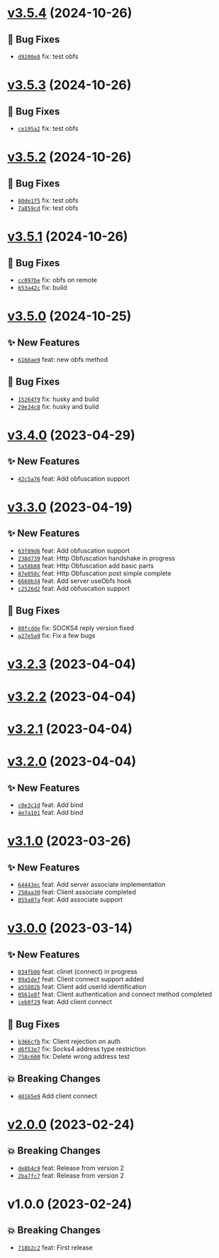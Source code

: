 # [v3.5.4](https://github.com/MoIzadloo/tsocks/compare/v3.5.3...v3.5.4) (2024-10-26)

## 🐛 Bug Fixes
- [`d9280e8`](https://github.com/MoIzadloo/tsocks/commit/d9280e8)  fix: test obfs

# [v3.5.3](https://github.com/MoIzadloo/tsocks/compare/v3.5.2...v3.5.3) (2024-10-26)

## 🐛 Bug Fixes
- [`ce195a2`](https://github.com/MoIzadloo/tsocks/commit/ce195a2)  fix: test obfs

# [v3.5.2](https://github.com/MoIzadloo/tsocks/compare/v3.5.1...v3.5.2) (2024-10-26)

## 🐛 Bug Fixes
- [`80de1f5`](https://github.com/MoIzadloo/tsocks/commit/80de1f5)  fix: test obfs 
- [`7a859cd`](https://github.com/MoIzadloo/tsocks/commit/7a859cd)  fix: test obfs

# [v3.5.1](https://github.com/MoIzadloo/tsocks/compare/v3.5.0...v3.5.1) (2024-10-26)

## 🐛 Bug Fixes

- [`cc097be`](https://github.com/MoIzadloo/tsocks/commit/cc097be) fix: obfs on remote
- [`653a42c`](https://github.com/MoIzadloo/tsocks/commit/653a42c) fix: build

# [v3.5.0](https://github.com/MoIzadloo/tsocks/compare/v3.4.0...v3.5.0) (2024-10-25)

## ✨ New Features

- [`6166ae9`](https://github.com/MoIzadloo/tsocks/commit/6166ae9) feat: new obfs method

## 🐛 Bug Fixes

- [`15264f9`](https://github.com/MoIzadloo/tsocks/commit/15264f9) fix: husky and build
- [`29e34c8`](https://github.com/MoIzadloo/tsocks/commit/29e34c8) fix: husky and build

# [v3.4.0](https://github.com/MoIzadloo/tsocks/compare/v3.3.0...v3.4.0) (2023-04-29)

## ✨ New Features

- [`42c5a76`](https://github.com/MoIzadloo/tsocks/commit/42c5a76) feat: Add obfuscation support

# [v3.3.0](https://github.com/MoIzadloo/tsocks/compare/v3.2.3...v3.3.0) (2023-04-19)

## ✨ New Features

- [`63f89d6`](https://github.com/MoIzadloo/tsocks/commit/63f89d6) feat: Add obfuscation support
- [`238d739`](https://github.com/MoIzadloo/tsocks/commit/238d739) feat: Http Obfuscation handshake in progress
- [`5a58b88`](https://github.com/MoIzadloo/tsocks/commit/5a58b88) feat: Http Obfuscation add basic parts
- [`87e858c`](https://github.com/MoIzadloo/tsocks/commit/87e858c) feat: Http Obfuscation post simple complete
- [`6660b34`](https://github.com/MoIzadloo/tsocks/commit/6660b34) feat: Add server useObfs hook
- [`c2526d2`](https://github.com/MoIzadloo/tsocks/commit/c2526d2) feat: Add obfuscation support

## 🐛 Bug Fixes

- [`88fcdde`](https://github.com/MoIzadloo/tsocks/commit/88fcdde) fix: SOCKS4 reply version fixed
- [`a27e5a9`](https://github.com/MoIzadloo/tsocks/commit/a27e5a9) fix: Fix a few bugs

# [v3.2.3](https://github.com/MoIzadloo/tsocks/compare/v3.2.2...v3.2.3) (2023-04-04)

# [v3.2.2](https://github.com/MoIzadloo/tsocks/compare/v3.2.1...v3.2.2) (2023-04-04)

# [v3.2.1](https://github.com/MoIzadloo/tsocks/compare/v3.2.0...v3.2.1) (2023-04-04)

# [v3.2.0](https://github.com/MoIzadloo/tsocks/compare/v3.1.0...v3.2.0) (2023-04-04)

## ✨ New Features

- [`c0e3c1d`](https://github.com/MoIzadloo/tsocks/commit/c0e3c1d) feat: Add bind
- [`4e7a101`](https://github.com/MoIzadloo/tsocks/commit/4e7a101) feat: Add bind

# [v3.1.0](https://github.com/MoIzadloo/tsocks/compare/v3.0.0...v3.1.0) (2023-03-26)

## ✨ New Features

- [`64443ec`](https://github.com/MoIzadloo/tsocks/commit/64443ec) feat: Add server associate implementation
- [`250aa30`](https://github.com/MoIzadloo/tsocks/commit/250aa30) feat: Client associate completed
- [`855a07a`](https://github.com/MoIzadloo/tsocks/commit/855a07a) feat: Add associate support

# [v3.0.0](https://github.com/MoIzadloo/tsocks/compare/v2.0.0...v3.0.0) (2023-03-14)

## ✨ New Features

- [`034fb86`](https://github.com/MoIzadloo/tsocks/commit/034fb86) feat: clinet (connect) in progress
- [`99a5def`](https://github.com/MoIzadloo/tsocks/commit/99a5def) feat: Client connect support added
- [`a55882b`](https://github.com/MoIzadloo/tsocks/commit/a55882b) feat: Client add userId identification
- [`0561e8f`](https://github.com/MoIzadloo/tsocks/commit/0561e8f) feat: Client authentication and connect method completed
- [`ceb0f29`](https://github.com/MoIzadloo/tsocks/commit/ceb0f29) feat: Add client connect

## 🐛 Bug Fixes

- [`b366cfb`](https://github.com/MoIzadloo/tsocks/commit/b366cfb) fix: Client rejection on auth
- [`d6f53e7`](https://github.com/MoIzadloo/tsocks/commit/d6f53e7) fix: Socks4 address type restriction
- [`758c600`](https://github.com/MoIzadloo/tsocks/commit/758c600) fix: Delete wrong address test

## 💥 Breaking Changes

- [`40165e9`](https://github.com/MoIzadloo/tsocks/commit/40165e9) Add client connect

# [v2.0.0](https://github.com/MoIzadloo/tsocks/compare/v1.0.0...v2.0.0) (2023-02-24)

## 💥 Breaking Changes

- [`de8b4c9`](https://github.com/MoIzadloo/tsocks/commit/de8b4c9) feat: Release from version 2
- [`2ba7fc7`](https://github.com/MoIzadloo/tsocks/commit/2ba7fc7) feat: Release from version 2

# v1.0.0 (2023-02-24)

## 💥 Breaking Changes

- [`718b2c2`](https://github.com/MoIzadloo/tsocks/commit/718b2c2) feat: First release
